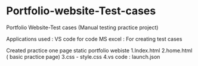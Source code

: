 # Portfolio-website-Test-cases
Portfolio Website-Test cases (Manual testing practice project)

Applications used : VS code for code 
 MS excel : For creating test cases

Created practice one page static portfolio webiste 
1.Index.html
2.home.html ( basic practice page)
3.css - style.css
4.vs code : launch.json
